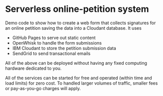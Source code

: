# Serverless online-petition system

Demo code to show how to create a web form that collects signatures for an online petition saving
the data into a Cloudant database. It uses 

- GitHub Pages to serve out static content
- OpenWhisk to handle the form submissions
- IBM Cloudant to store the petition submission data
- SendGrid to send transactional emails

All of the above can be deployed without having any fixed computing hardware dedicated to you.

All of the services can be started for free and operated (within time and load limits) for zero cost. To 
handled larger volumes of traffic, smaller fees or pay-as-you-go charges will apply.

